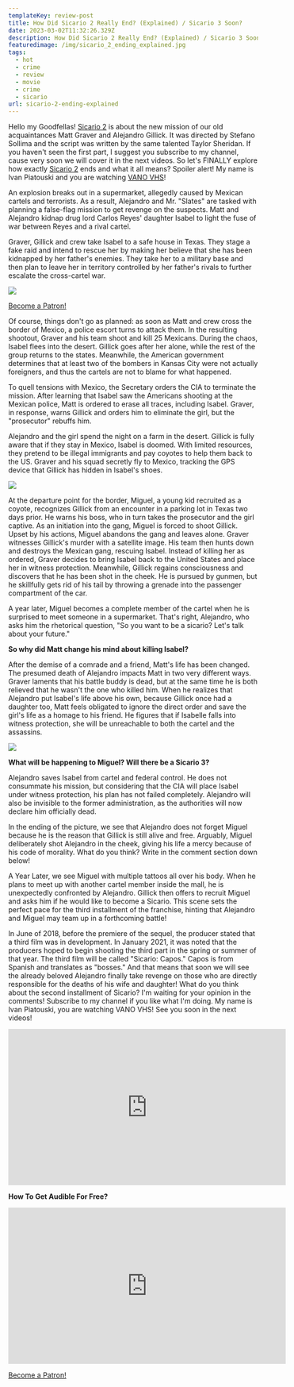 ```yaml
---
templateKey: review-post
title: How Did Sicario 2 Really End? (Explained) / Sicario 3 Soon?
date: 2023-03-02T11:32:26.329Z
description: How Did Sicario 2 Really End? (Explained) / Sicario 3 Soon?
featuredimage: /img/sicario_2_ending_explained.jpg
tags:
  - hot
  - crime
  - review
  - movie
  - crime
  - sicario
url: sicario-2-ending-explained
---
```

Hello my Goodfellas! [Sicario 2](https://youtu.be/E0X0QScOSeE) is about the new mission of our old acquaintances Matt Graver and Alejandro Gillick. It was directed by Stefano Sollima and the script was written by the same talented Taylor Sheridan. If you haven't seen the first part, I suggest you subscribe to my channel, cause very soon we will cover it in the next videos. So let's FINALLY explore how exactly [Sicario 2](https://youtu.be/E0X0QScOSeE) ends and what it all means? Spoiler alert! My name is Ivan Piatouski and you are watching [VANO VHS](https://www.youtube.com/@vanovhs)!

An explosion breaks out in a supermarket, allegedly caused by Mexican cartels and terrorists. As a result, Alejandro and Mr. "Slates" are tasked with planning a false-flag mission to get revenge on the suspects. Matt and Alejandro kidnap drug lord Carlos Reyes' daughter Isabel to light the fuse of war between Reyes and a rival cartel.

Graver, Gillick and crew take Isabel to a safe house in Texas. They stage a fake raid and intend to rescue her by making her believe that she has been kidnapped by her father's enemies. They take her to a military base and then plan to leave her in territory controlled by her father's rivals to further escalate the cross-cartel war.

![](/img/sicario-2-2-.png)

<a href="https://www.patreon.com/bePatron?u=79936642" data-patreon-widget-type="become-patron-button">Become a Patron!</a>

Of course, things don't go as planned: as soon as Matt and crew cross the border of Mexico, a police escort turns to attack them. In the resulting shootout, Graver and his team shoot and kill 25 Mexicans. During the chaos, Isabel flees into the desert. Gillick goes after her alone, while the rest of the group returns to the states. Meanwhile, the American government determines that at least two of the bombers in Kansas City were not actually foreigners, and thus the cartels are not to blame for what happened.

To quell tensions with Mexico, the Secretary orders the CIA to terminate the mission. After learning that Isabel saw the Americans shooting at the Mexican police, Matt is ordered to erase all traces, including Isabel. Graver, in response, warns Gillick and orders him to eliminate the girl, but the "prosecutor" rebuffs him.

Alejandro and the girl spend the night on a farm in the desert. Gillick is fully aware that if they stay in Mexico, Isabel is doomed. With limited resources, they pretend to be illegal immigrants and pay coyotes to help them back to the US. Graver and his squad secretly fly to Mexico, tracking the GPS device that Gillick has hidden in Isabel's shoes.

![](/img/sicario-2-1-.png)

At the departure point for the border, Miguel, a young kid recruited as a coyote, recognizes Gillick from an encounter in a parking lot in Texas two days prior. He warns his boss, who in turn takes the prosecutor and the girl captive. As an initiation into the gang, Miguel is forced to shoot Gillick. Upset by his actions, Miguel abandons the gang and leaves alone. Graver witnesses Gillick's murder with a satellite image. His team then hunts down and destroys the Mexican gang, rescuing Isabel. Instead of killing her as ordered, Graver decides to bring Isabel back to the United States and place her in witness protection. Meanwhile, Gillick regains consciousness and discovers that he has been shot in the cheek. He is pursued by gunmen, but he skillfully gets rid of his tail by throwing a grenade into the passenger compartment of the car.

A year later, Miguel becomes a complete member of the cartel when he is surprised to meet someone in a supermarket. That's right, Alejandro, who asks him the rhetorical question, "So you want to be a sicario? Let's talk about your future."

**So why did Matt change his mind about killing Isabel?**

After the demise of a comrade and a friend, Matt's life has been changed. The presumed death of Alejandro impacts Matt in two very different ways. Graver laments that his battle buddy is dead, but at the same time he is both relieved that he wasn't the one who killed him. When he realizes that Alejandro put Isabel's life above his own, because Gillick once had a daughter too, Matt feels obligated to ignore the direct order and save the girl's life as a homage to his friend. He figures that if Isabelle falls into witness protection, she will be unreachable to both the cartel and the assassins.

![](/img/sicario-2-3-.png)

**What will be happening to Miguel? Will there be a Sicario 3?**

Alejandro saves Isabel from cartel and federal control. He does not consummate his mission, but considering that the CIA will place Isabel under witness protection, his plan has not failed completely. Alejandro will also be invisible to the former administration, as the authorities will now declare him officially dead.

In the ending of the picture, we see that Alejandro does not forget Miguel because he is the reason that Gillick is still alive and free. Arguably, Miguel deliberately shot Alejandro in the cheek, giving his life a mercy because of his code of morality. What do you think? Write in the comment section down below!

A Year Later, we see Miguel with multiple tattoos all over his body. When he plans to meet up with another cartel member inside the mall, he is unexpectedly confronted by Alejandro. Gillick then offers to recruit Miguel and asks him if he would like to become a Sicario. This scene sets the perfect pace for the third installment of the franchise, hinting that Alejandro and Miguel may team up in a forthcoming battle!

In June of 2018, before the premiere of the sequel, the producer stated that a third film was in development. In January 2021, it was noted that the producers hoped to begin shooting the third part in the spring or summer of that year. The third film will be called "Sicario: Capos." Capos is from Spanish and translates as "bosses." And that means that soon we will see the already beloved Alejandro finally take revenge on those who are directly responsible for the deaths of his wife and daughter! What do you think about the second installment of Sicario? I'm waiting for your opinion in the comments! Subscribe to my channel if you like what I'm doing. My name is Ivan Piatouski, you are watching VANO VHS! See you soon in the next videos!

<div class="video-container"><iframe width="560" height="315" src="https://www.youtube.com/embed/E0X0QScOSeE" title="YouTube video player" frameborder="0" allow="accelerometer; autoplay; clipboard-write; encrypted-media; gyroscope; picture-in-picture; web-share" allowfullscreen></iframe></div>

**How To Get Audible For Free?** 

<div class="video-container"><iframe width="560" height="315" src="https://www.youtube.com/embed/DX3Cwge33Ks" title="YouTube video player" frameborder="0" allow="accelerometer; autoplay; clipboard-write; encrypted-media; gyroscope; picture-in-picture; web-share" allowfullscreen></iframe></div>

<a href="https://www.patreon.com/bePatron?u=79936642" data-patreon-widget-type="become-patron-button">Become a Patron!</a>